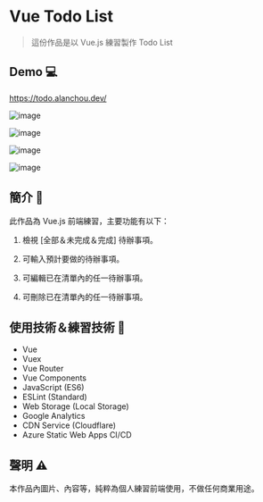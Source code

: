 # Vue Todo List

> 這份作品是以 Vue.js 練習製作 Todo List

## Demo 💻

<https://todo.alanchou.dev/>

![image](https://user-images.githubusercontent.com/31372166/104283305-511f8500-54eb-11eb-8bba-c854a3e7fbbd.png)

![image](https://user-images.githubusercontent.com/31372166/104283308-5250b200-54eb-11eb-84a5-61b73c9c17cf.png)

![image](https://user-images.githubusercontent.com/31372166/104283312-52e94880-54eb-11eb-8310-b10be6d15ffc.png)

![image](https://user-images.githubusercontent.com/31372166/104283316-5381df00-54eb-11eb-876a-70010e383dbc.png)

## 簡介 📖

此作品為 Vue.js 前端練習，主要功能有以下：

  1. 檢視 [全部＆未完成＆完成] 待辦事項。

  2. 可輸入預計要做的待辦事項。
  
  3. 可編輯已在清單內的任一待辦事項。

  4. 可刪除已在清單內的任一待辦事項。

## 使用技術＆練習技術 🚀

- Vue
- Vuex
- Vue Router
- Vue Components
- JavaScript (ES6)
- ESLint (Standard)
- Web Storage (Local Storage)
- Google Analytics
- CDN Service (Cloudflare)
- Azure Static Web Apps CI/CD

## 聲明 ⚠️

本作品內圖片、內容等，純粹為個人練習前端使用，不做任何商業用途。
